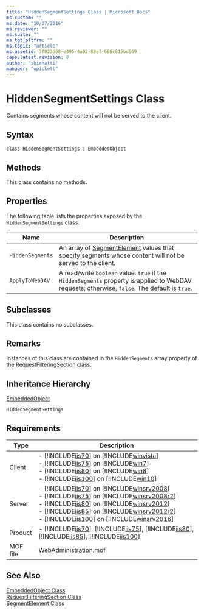 ```yaml
---
title: "HiddenSegmentSettings Class | Microsoft Docs"
ms.custom: ""
ms.date: "10/07/2016"
ms.reviewer: ""
ms.suite: ""
ms.tgt_pltfrm: ""
ms.topic: "article"
ms.assetid: 7f823d68-e495-4a02-88ef-668c815bd569
caps.latest.revision: 8
author: "shirhatti"
manager: "wpickett"
---
```

# HiddenSegmentSettings Class
Contains segments whose content will not be served to the client.  
  
## Syntax  
  
```vbs  
class HiddenSegmentSettings : EmbeddedObject  
```  
  
## Methods  
 This class contains no methods.  
  
## Properties  
 The following table lists the properties exposed by the `HiddenSegmentSettings` class.  
  
|Name|Description|  
|----------|-----------------|  
|`HiddenSegments`|An array of [SegmentElement](../wmi-provider/segmentelement-class.md) values that specify segments whose content will not be served to the client.|  
|`ApplyToWebDAV`|A read/write `boolean` value. `true` if the `HiddenSegments` property is applied to WebDAV requests; otherwise, `false`. The default is `true`.|  
  
## Subclasses  
 This class contains no subclasses.  
  
## Remarks  
 Instances of this class are contained in the `HiddenSegments` array property of the [RequestFilteringSection](../wmi-provider/requestfilteringsection-class.md) class.  
  
## Inheritance Hierarchy  
 [EmbeddedObject](../wmi-provider/embeddedobject-class1.md)  
  
 `HiddenSegmentSettings`  
  
## Requirements  
  
|Type|Description|  
|----------|-----------------|  
|Client|-   [!INCLUDE[iis70](../wmi-provider/includes/iis70-md.md)] on [!INCLUDE[winvista](../wmi-provider/includes/winvista-md.md)]<br />-   [!INCLUDE[iis75](../wmi-provider/includes/iis75-md.md)] on [!INCLUDE[win7](../wmi-provider/includes/win7-md.md)]<br />-   [!INCLUDE[iis80](../wmi-provider/includes/iis80-md.md)] on [!INCLUDE[win8](../wmi-provider/includes/win8-md.md)]<br />-   [!INCLUDE[iis100](../wmi-provider/includes/iis100-md.md)] on [!INCLUDE[win10](../wmi-provider/includes/win10-md.md)]|  
|Server|-   [!INCLUDE[iis70](../wmi-provider/includes/iis70-md.md)] on [!INCLUDE[winsrv2008](../wmi-provider/includes/winsrv2008-md.md)]<br />-   [!INCLUDE[iis75](../wmi-provider/includes/iis75-md.md)] on [!INCLUDE[winsrv2008r2](../wmi-provider/includes/winsrv2008r2-md.md)]<br />-   [!INCLUDE[iis80](../wmi-provider/includes/iis80-md.md)] on [!INCLUDE[winsrv2012](../wmi-provider/includes/winsrv2012-md.md)]<br />-   [!INCLUDE[iis85](../wmi-provider/includes/iis85-md.md)] on [!INCLUDE[winsrv2012r2](../wmi-provider/includes/winsrv2012r2-md.md)]<br />-   [!INCLUDE[iis100](../wmi-provider/includes/iis100-md.md)] on [!INCLUDE[winsrv2016](../wmi-provider/includes/winsrv2016-md.md)]|  
|Product|-   [!INCLUDE[iis70](../wmi-provider/includes/iis70-md.md)], [!INCLUDE[iis75](../wmi-provider/includes/iis75-md.md)], [!INCLUDE[iis80](../wmi-provider/includes/iis80-md.md)], [!INCLUDE[iis85](../wmi-provider/includes/iis85-md.md)], [!INCLUDE[iis100](../wmi-provider/includes/iis100-md.md)]|  
|MOF file|WebAdministration.mof|  
  
## See Also  
 [EmbeddedObject Class](../wmi-provider/embeddedobject-class1.md)   
 [RequestFilteringSection Class](../wmi-provider/requestfilteringsection-class.md)   
 [SegmentElement Class](../wmi-provider/segmentelement-class.md)